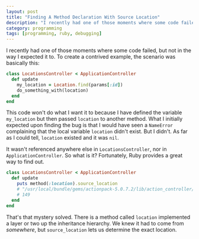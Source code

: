 ```yaml
---
layout: post
title: "Finding A Method Declaration With Source Location"
description: "I recently had one of those moments where some code failed, but not in the way I expected it to."
category: programming
tags: [programming, ruby, debugging]
---
```


I recently had one of those moments where some code failed, but not in the way I expected it to. To create a contrived example, the scenario was basically this:

```ruby
class LocationsController < ApplicationController
  def update
    my_location = Location.find(params[:id])
    do_something_with(location)
  end
end
```

This code won't do what I want it to because I have defined the variable `my_location` but then passed `location` to another method. What I initially expected upon finding the bug is that I would have seen a `NameError` complaining that the local variable `location` didn't exist. But I didn't. As far as I could tell, `location` existed and it was `nil`.

It wasn't referenced anywhere else in `LocationsController`, nor in `ApplicationController`. So what is it? Fortunately, Ruby provides a great way to find out.

```ruby
class LocationsController < ApplicationController
  def update
    puts method(:location).source_location
    # "/usr/local/bundle/gems/actionpack-5.0.7.2/lib/action_controller/metal.rb"
    # 149
  end
end
```

That's that mystery solved. There is a method called `location` implemented a layer or two up the inheritance hierarchy. We knew it had to come from _somewhere_, but `source_location` lets us determine the exact location.

